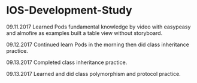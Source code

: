 # IOS-Development-Study

09.11.2017
Learned Pods fundamental knowledge by video with easypeasy and almofire as examples built a table view without storyboard.

09.12.2017
Continued learn Pods in the morning then did class inheritance practice.

09.13.2017
Completed class inheritance practice.

09.13.2017
Learned and did class polymorphism and protocol practice.
